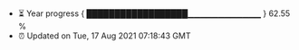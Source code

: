 - ⏳ Year progress { ██████████████████▁▁▁▁▁▁▁▁▁▁▁▁ } 62.55 %
- ⏰ Updated on Tue, 17 Aug 2021 07:18:43 GMT


